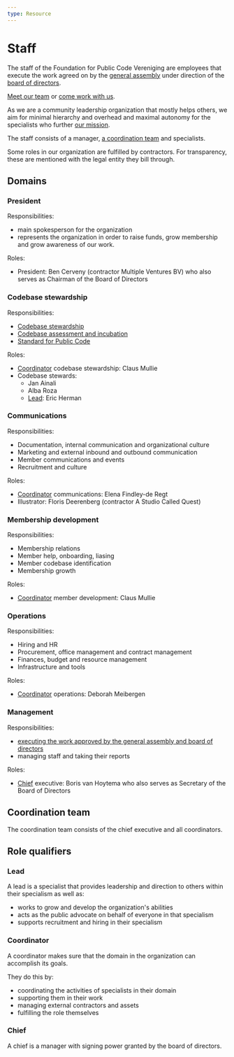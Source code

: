 ```yaml
---
type: Resource
---
```


# Staff

The staff of the Foundation for Public Code Vereniging are employees that execute the work agreed on by the [general assembly](../organization/governance-model.md#general-assembly) under direction of the [board of directors](../organization/governance-model.md#board-of-directors).

[Meet our team](https://publiccode.net/team/) or [come work with us](https://publiccode.net/careers/).

As we are a community leadership organization that mostly helps others, we aim for minimal hierarchy and overhead and maximal autonomy for the specialists who further [our mission](mission.md).

The staff consists of a manager, [a coordination team](#coordination-team) and specialists.

Some roles in our organization are fulfilled by contractors. For transparency, these are mentioned with the legal entity they bill through.

## Domains

### President

Responsibilities:

* main spokesperson for the organization
* represents the organization in order to raise funds, grow membership and grow awareness of our work.

Roles:

* President:
  Ben Cerveny
  (contractor Multiple Ventures BV)
  who also serves as Chairman of the Board of Directors

### Codebase stewardship

Responsibilities:

* [Codebase stewardship](../activities/codebase-stewardship/index.md)
* [Codebase assessment and incubation](../activities/codebase-stewardship/for-existing-projects.md)
* [Standard for Public Code](https://standard.publiccode.net)

Roles:

* [Coordinator](#coordinator) codebase stewardship:
  Claus Mullie
* Codebase stewards:
  * Jan Ainali
  * Alba Roza
  * [Lead](#lead):
    Eric Herman

### Communications

Responsibilities:

* Documentation, internal communication and organizational culture
* Marketing and external inbound and outbound communication
* Member communications and events
* Recruitment and culture

Roles:

* [Coordinator](#coordinator) communications:
  Elena Findley-de Regt
* Illustrator:
  Floris Deerenberg
  (contractor A Studio Called Quest)

### Membership development

Responsibilities:

* Membership relations
* Member help, onboarding, liasing
* Member codebase identification
* Membership growth

Roles:

* [Coordinator](#coordinator) member development:
  Claus Mullie

### Operations

Responsibilities:

* Hiring and HR
* Procurement, office management and contract management
* Finances, budget and resource management
* Infrastructure and tools

Roles:

* [Coordinator](#coordinator) operations:
  Deborah Meibergen

### Management

Responsibilities:

* [executing the work approved by the general assembly and board of directors](governance-model.md)
* managing staff and taking their reports

Roles:

* [Chief](#chief) executive:
  Boris van Hoytema
  who also serves as Secretary of the Board of Directors

## Coordination team

The coordination team consists of the chief executive and all coordinators.

## Role qualifiers

### Lead

A lead is a specialist that provides leadership and direction to others within their specialism as well as:

* works to grow and develop the organization's abilities
* acts as the public advocate on behalf of everyone in that specialism
* supports recruitment and hiring in their specialism

### Coordinator

A coordinator makes sure that the domain in the organization can accomplish its goals.

They do this by:

* coordinating the activities of specialists in their domain
* supporting them in their work
* managing external contractors and assets
* fulfilling the role themselves

### Chief

A chief is a manager with signing power granted by the board of directors.
